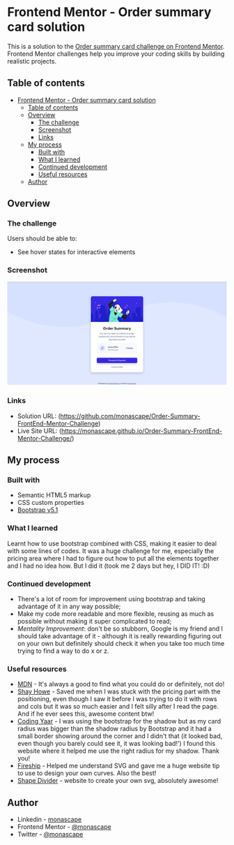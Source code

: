 # Frontend Mentor - Order summary card solution

This is a solution to the [Order summary card challenge on Frontend Mentor](https://www.frontendmentor.io/challenges/order-summary-component-QlPmajDUj). Frontend Mentor challenges help you improve your coding skills by building realistic projects. 

## Table of contents

- [Frontend Mentor - Order summary card solution](#frontend-mentor---order-summary-card-solution)
  - [Table of contents](#table-of-contents)
  - [Overview](#overview)
    - [The challenge](#the-challenge)
    - [Screenshot](#screenshot)
    - [Links](#links)
  - [My process](#my-process)
    - [Built with](#built-with)
    - [What I learned](#what-i-learned)
    - [Continued development](#continued-development)
    - [Useful resources](#useful-resources)
  - [Author](#author)


## Overview

### The challenge

Users should be able to:

- See hover states for interactive elements

### Screenshot

![](./screenshot.png)

### Links

- Solution URL: (<https://github.com/monascape/Order-Summary-FrontEnd-Mentor-Challenge>)
- Live Site URL: (<https://monascape.github.io/Order-Summary-FrontEnd-Mentor-Challenge/>)

## My process

### Built with

- Semantic HTML5 markup
- CSS custom properties
- [Bootstrap v5.1](https://getbootstrap.com/)

### What I learned

Learnt how to use bootstrap combined with CSS, making it easier to deal with some lines of codes. It was a huge challenge for me, especially the pricing area where I had to figure out how to put all the elements together and I had no idea how. But I did it (took me 2 days but hey, I DID IT! :D)

### Continued development

- There's a lot of room for improvement using bootstrap and taking advantage of it in any way possible;
- Make my code more readable and more flexible, reusing as much as possible without making it super complicated to read;
- *Mentality Improvement*: don't be so stubborn, Google is my friend and I should take advantage of it - although it is really rewarding figuring out on your own but definitely should check it when you take too much time trying to find a way to do x or z.

### Useful resources

- [MDN](https://developer.mozilla.org/en-US/) - It's always a good to find what you could do or definitely, not do!
- [Shay Howe](https://learn.shayhowe.com/html-css/positioning-content/) - Saved me when I was stuck with the pricing part with the positioning, even though I saw it before I was trying to do it with rows and cols but it was so much easier and I felt silly after I read the page. And if he ever sees this, awesome content btw!
- [Coding Yaar](https://codingyaar.com/bootstrap-profile-card-1/) - I was using the bootstrap for the shadow but as my card radius was bigger than the shadow radius by Bootstrap and it had a small border showing around the corner and I didn't that (it looked bad, even though you barely could see it, it was looking bad!') I found this website where it helped me use the right radius for my shadow. Thank you!
- [Fireship](https://www.youtube.com/watch?v=lPJVi797Uy0) - Helped me understand SVG and gave me a huge website tip to use to design your own curves. Also the best!
- [Shape Divider](https://www.shapedivider.app/) - website to create your own svg, absolutely awesome!


## Author

- Linkedin - [monascape](https://www.linkedin.com/in/monascape/)
- Frontend Mentor - [@monascape](https://www.frontendmentor.io/profile/monascape)
- Twitter - [@monascape](https://www.twitter.com/monascape)


